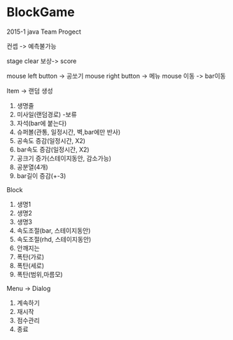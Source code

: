 # BlockGame
2015-1 java Team Progect

컨셉 -> 예측불가능

stage clear 보상-> score

mouse left button -> 공쏘기 
mouse right button -> 메뉴
mouse 이동 -> bar이동

Item -> 랜덤 생성
1. 생명줄
2. 미사일(랜덤경로) -보류
3. 자석(bar에 붙는다)
4. 슈퍼볼(관통, 일정시간, 벽,bar에만 반사)
5. 공속도 증감(일정시간, X2)
6. bar속도 증감(일정시간, X2)
7. 공크기 증가(스테이지동안, 감소가능)
8. 공분열(4개)
9. bar길이 증감(+-3)

Block
1. 생명1
2. 생명2
3. 생명3
4. 속도조절(bar, 스테이지동안)
5. 속도조절(rhd, 스테이지동안)
6. 안깨지는 
7. 폭탄(가로)
8. 폭탄(세로)
9. 폭탄(범위,마름모)

Menu -> Dialog
1. 계속하기
2. 재시작
3. 점수관리
4. 종료


